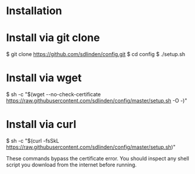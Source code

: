 # Installation

Install via git clone
=====================

$ git clone https://github.com/sdlinden/config.git
$ cd config
$ ./setup.sh


Install via wget
================
$ sh -c "$(wget --no-check-certificate https://raw.githubusercontent.com/sdlinden/config/master/setup.sh -O -)"


Install via curl
================

$ sh -c "$(curl -fsSkL https://raw.githubusercontent.com/sdlinden/config/master/setup.sh)"


These commands bypass the certificate error.  You should inspect any
shell script you download from the internet before running.
